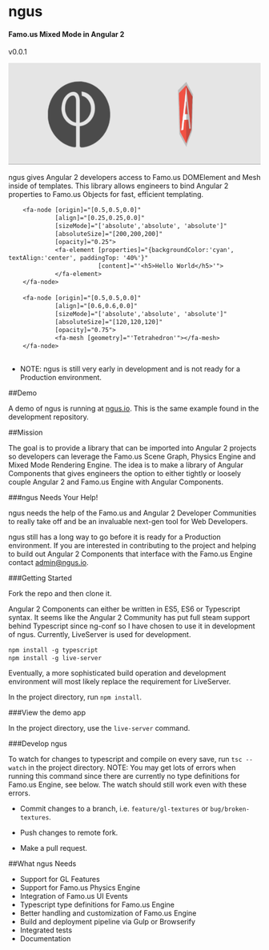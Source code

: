 # ngus

#### Famo.us Mixed Mode in Angular 2

v0.0.1

![alt text](screenshots/ngus.gif "Famo.us DOMElement and Mesh in a Mixed Mode Scene")

ngus gives Angular 2 developers access to Famo.us DOMElement and Mesh inside of templates. This library allows engineers to bind Angular 2 properties to Famo.us Objects for fast, efficient templating.


```
    <fa-node [origin]="[0.5,0.5,0.0]"
             [align]="[0.25,0.25,0.0]"
             [sizeMode]="['absolute','absolute', 'absolute']"
             [absoluteSize]="[200,200,200]"
             [opacity]="0.25">
             <fa-element [properties]="{backgroundColor:'cyan', textAlign:'center', paddingTop: '40%'}"
                         [content]="'<h5>Hello World</h5>'">
             </fa-element>
    </fa-node>

    <fa-node [origin]="[0.5,0.5,0.0]"
             [align]="[0.6,0.6,0.0]"
             [sizeMode]="['absolute','absolute', 'absolute']"
             [absoluteSize]="[120,120,120]"
             [opacity]="0.75">
             <fa-mesh [geometry]="'Tetrahedron'"></fa-mesh>
    </fa-node>


```

* NOTE: ngus is still very early in development and is not ready for a Production environment.

##Demo

A demo of ngus is running at [ngus.io](ngus.io). This is the same example found in the development repository.

##Mission

The goal is to provide a library that can be imported into Angular 2 projects so developers can leverage the Famo.us Scene Graph, Physics Engine and Mixed Mode Rendering Engine. The idea is to make a library of Angular Components that gives engineers the option to either tightly or loosely couple Angular 2 and Famo.us Engine with Angular Components.  

###ngus Needs Your Help!

ngus needs the help of the Famo.us and Angular 2 Developer Communities to really take off and be an invaluable next-gen tool for Web Developers.

ngus still has a long way to go before it is ready for a Production environment. If you are interested in contributing to the project and helping to build out Angular 2 Components that interface with the Famo.us Engine contact <admin@ngus.io>.


###Getting Started

Fork the repo and then clone it.

Angular 2 Components can either be written in ES5, ES6 or Typescript syntax. It seems like the Angular 2 Community has put full steam support behind Typescript since ng-conf so I have chosen to use it in development of ngus. Currently, LiveServer is used for development.

```
npm install -g typescript
npm install -g live-server

```

Eventually, a more sophisticated build operation and development environment will most likely replace the requirement for LiveServer.

In the project directory, run `npm install`.

###View the demo app

In the project directory, use the `live-server` command.


###Develop ngus

To watch for changes to typescript and compile on every save, run `tsc --watch` in the project directory. NOTE: You may get lots of errors when running this command since there are currently no type definitions for Famo.us Engine, see below. The watch should still work even with these errors.

* Commit changes to a branch, i.e. `feature/gl-textures` or `bug/broken-textures`.

* Push changes to remote fork.

* Make a pull request.


##What ngus Needs

* Support for GL Features
* Support for Famo.us Physics Engine
* Integration of Famo.us UI Events
* Typescript type definitions for Famo.us Engine
* Better handling and customization of Famo.us Engine
* Build and deployment pipeline via Gulp or Browserify
* Integrated tests
* Documentation
